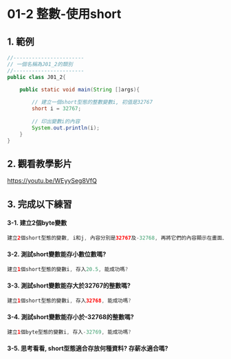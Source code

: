 # 01-2 整數-使用short

## 1. 範例
``` java
//-----------------------
// 一個名稱為J01_2的類別
//-----------------------
public class J01_2{

    public static void main(String []args){
        
        // 建立一個short型態的整數變數i, 初值是32767
        short i = 32767;
        
        // 印出變數i的內容
        System.out.println(i);
    }
}
``` 

## 2. 觀看教學影片
https://youtu.be/WEyySeg8VfQ


## 3. 完成以下練習

#### 3-1. 建立2個byte變數
``` java
建立2個short型態的變數, i和j, 內容分別是32767及-32768, 再將它們的內容顯示在畫面上.
``` 

#### 3-2. 測試short變數能存小數位數嗎?
``` java
建立1個short型態的變數i, 存入20.5, 能成功嗎?
``` 

#### 3-3. 測試short變數能存大於32767的整數嗎?
``` java
建立1個short型態的變數i, 存入32768, 能成功嗎?
```

#### 3-4. 測試short變數能存小於-32768的整數嗎?
``` java
建立1個byte型態的變數i, 存入-32769, 能成功嗎?
```

#### 3-5. 思考看看, short型態適合存放何種資料? 存薪水適合嗎?
